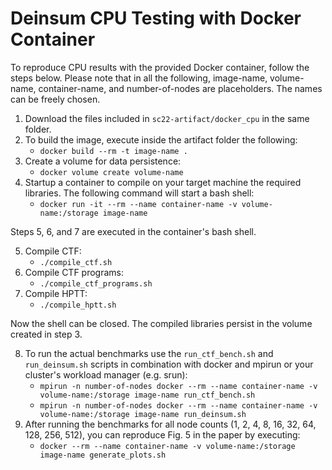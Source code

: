 # Deinsum CPU Testing with Docker Container

To reproduce CPU results with the provided Docker container, follow the steps below. Please note that in all the following, image-name, volume-name, container-name, and number-of-nodes are placeholders. The names can be freely chosen.

1. Download the files included in `sc22-artifact/docker_cpu` in the same folder.
2. To build the image, execute inside the artifact folder the following:
   * `docker build --rm -t image-name .`
3. Create a volume for data persistence:
   * `docker volume create volume-name`
4. Startup a container to compile on your target machine the required libraries. The following command will start a bash shell:
   * `docker run -it --rm --name container-name -v volume-name:/storage image-name`


Steps 5, 6, and 7 are executed in the container's bash shell.

5. Compile CTF:
   * `./compile_ctf.sh`
6. Compile CTF programs:
   * `./compile_ctf_programs.sh`
7. Compile HPTT:
   * `./compile_hptt.sh`

Now the shell can be closed. The compiled libraries persist in the volume created in step 3.

8. To run the actual benchmarks use the `run_ctf_bench.sh` and `run_deinsum.sh` scripts in combination with docker and mpirun or your cluster's workload manager (e.g. srun):
   * `mpirun -n number-of-nodes docker --rm --name container-name -v volume-name:/storage image-name run_ctf_bench.sh`
   * `mpirun -n number-of-nodes docker --rm --name container-name -v volume-name:/storage image-name run_deinsum.sh`
9. After running the benchmarks for all node counts (1, 2, 4, 8, 16, 32, 64, 128, 256, 512), you can reproduce Fig. 5 in the paper by executing:
   * `docker --rm --name container-name -v volume-name:/storage image-name generate_plots.sh`
